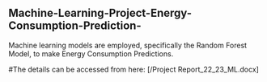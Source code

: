 ## Machine-Learning-Project-Energy-Consumption-Prediction-
Machine learning models are employed, specifically the Random Forest Model, to make Energy Consumption Predictions.


#The details can be accessed from here: [/Project Report_22_23_ML.docx]
